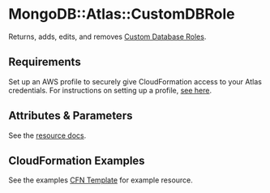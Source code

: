 # MongoDB::Atlas::CustomDBRole

Returns, adds, edits, and removes [Custom Database Roles](https://www.mongodb.com/docs/atlas/reference/api-resources-spec/#tag/Custom-Database-Roles).

## Requirements

Set up an AWS profile to securely give CloudFormation access to your Atlas credentials.
For instructions on setting up a profile, [see here](/README.md#mongodb-atlas-api-keys-credential-management).

## Attributes & Parameters

See the [resource docs](docs/README.md).

## CloudFormation Examples

See the examples [CFN Template](../../examples/custom-db-role/custom-db-role.json) for example resource.
